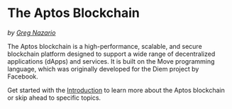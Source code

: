 # The Aptos Blockchain

_by [Greg Nazario](https://github.com/gregnazario)_

The Aptos blockchain is a high-performance, scalable, and secure blockchain platform designed to support a wide range of
decentralized applications (dApps) and services. It is built on the Move programming language, which was originally
developed for the Diem project by Facebook.

Get started with the [Introduction](intro.md) to learn more about the Aptos blockchain or skip ahead to specific topics.
